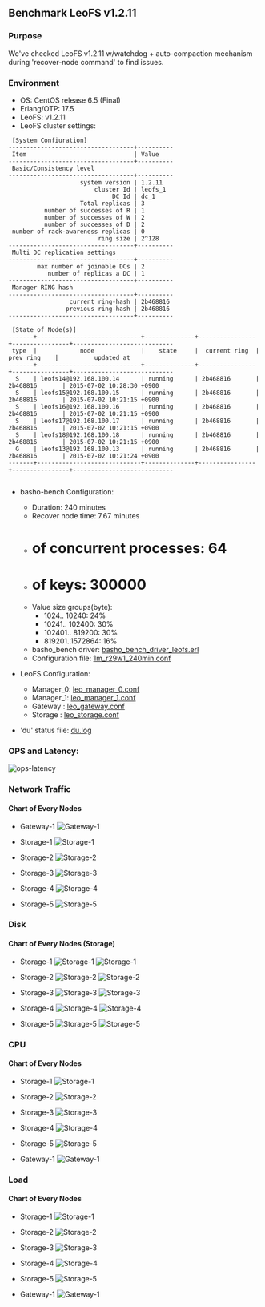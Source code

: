 ## Benchmark LeoFS v1.2.11

### Purpose
We've checked LeoFS v1.2.11 w/watchdog + auto-compaction mechanism during 'recover-node command' to find issues.

### Environment

* OS: CentOS release 6.5 (Final)
* Erlang/OTP: 17.5
* LeoFS: v1.2.11
* LeoFS cluster settings:

```
 [System Confiuration]
-----------------------------------+----------
 Item                              | Value    
-----------------------------------+----------
 Basic/Consistency level
-----------------------------------+----------
                    system version | 1.2.11
                        cluster Id | leofs_1
                             DC Id | dc_1
                    Total replicas | 3
          number of successes of R | 1
          number of successes of W | 2
          number of successes of D | 2
 number of rack-awareness replicas | 0
                         ring size | 2^128
-----------------------------------+----------
 Multi DC replication settings
-----------------------------------+----------
        max number of joinable DCs | 2
           number of replicas a DC | 1
-----------------------------------+----------
 Manager RING hash
-----------------------------------+----------
                 current ring-hash | 2b468816
                previous ring-hash | 2b468816
-----------------------------------+----------

 [State of Node(s)]
-------+-----------------------------+--------------+----------------+----------------+----------------------------
 type  |            node             |    state     |  current ring  |   prev ring    |          updated at         
-------+-----------------------------+--------------+----------------+----------------+----------------------------
  S    | leofs14@192.168.100.14      | running      | 2b468816       | 2b468816       | 2015-07-02 10:28:30 +0900
  S    | leofs15@192.168.100.15      | running      | 2b468816       | 2b468816       | 2015-07-02 10:21:15 +0900
  S    | leofs16@192.168.100.16      | running      | 2b468816       | 2b468816       | 2015-07-02 10:21:15 +0900
  S    | leofs17@192.168.100.17      | running      | 2b468816       | 2b468816       | 2015-07-02 10:21:15 +0900
  S    | leofs18@192.168.100.18      | running      | 2b468816       | 2b468816       | 2015-07-02 10:21:15 +0900
  G    | leofs13@192.168.100.13      | running      | 2b468816       | 2b468816       | 2015-07-02 10:21:24 +0900
-------+-----------------------------+--------------+----------------+----------------+----------------------------


```

* basho-bench Configuration:
    * Duration: 240 minutes
    * Recover node time: 7.67 minutes
    * # of concurrent processes: 64
    * # of keys: 300000
    * Value size groups(byte):
        *   1024..  10240: 24%
        *  10241.. 102400: 30%
        * 102401.. 819200: 30%
        * 819201..1572864: 16%
    * basho_bench driver: [basho_bench_driver_leofs.erl](https://github.com/leo-project/leofs/blob/develop/test/src/basho_bench_driver_leofs.erl)
    * Configuration file: [1m_r29w1_240min.conf](20150702_102855/1m_r29w1_240min.conf)

* LeoFS Configuration:
    * Manager_0: [leo_manager_0.conf](conf/leo_manager_0.conf)
    * Manager_1: [leo_manager_1.conf](conf/leo_manager_1.conf)
    * Gateway  : [leo_gateway.conf](conf/leo_gateway.conf)
    * Storage  : [leo_storage.conf](conf/leo_storage.conf)

* 'du' status file: [du.log](du.log)

### OPS and Latency:

![ops-latency](20150702_102855/summary.png)

### Network Traffic
#### Chart of Every Nodes

* Gateway-1
![Gateway-1](leofs13_20150702_102854/sar_1_20150702_102854_p1p1-if1.png)

* Storage-1
![Storage-1](leofs14_20150702_102854/sar_3_20150702_102854_p1p1-if1.png)

* Storage-2
![Storage-2](leofs15_20150702_102854/sar_3_20150702_102854_p1p1-if1.png)

* Storage-3
![Storage-3](leofs16_20150702_102854/sar_3_20150702_102854_p1p1-if1.png)

* Storage-4
![Storage-4](leofs17_20150702_102854/sar_3_20150702_102854_p1p1-if1.png)

* Storage-5
![Storage-5](leofs18_20150702_102854/sar_2_20150702_102854_p1p1-if1.png)



### Disk
#### Chart of Every Nodes (Storage)

* Storage-1
![Storage-1](leofs14_20150702_102854/sar_3_20150702_102854_dev8-16-t1.png)
![Storage-1](leofs14_20150702_102854/sar_3_20150702_102854_dev8-16-t2.png)

* Storage-2
![Storage-2](leofs15_20150702_102854/sar_3_20150702_102854_dev8-16-t1.png)
![Storage-2](leofs15_20150702_102854/sar_3_20150702_102854_dev8-16-t2.png)

* Storage-3
![Storage-3](leofs16_20150702_102854/sar_3_20150702_102854_dev8-16-t1.png)
![Storage-3](leofs16_20150702_102854/sar_3_20150702_102854_dev8-16-t2.png)

* Storage-4
![Storage-4](leofs17_20150702_102854/sar_3_20150702_102854_dev8-16-t1.png)
![Storage-4](leofs17_20150702_102854/sar_3_20150702_102854_dev8-16-t2.png)

* Storage-5
![Storage-5](leofs18_20150702_102854/sar_2_20150702_102854_dev8-16-t1.png)
![Storage-5](leofs18_20150702_102854/sar_2_20150702_102854_dev8-16-t2.png)



### CPU
#### Chart of Every Nodes

* Storage-1
![Storage-1](leofs14_20150702_102854/sar_3_20150702_102854_all-cpu.png)

* Storage-2
![Storage-2](leofs15_20150702_102854/sar_3_20150702_102854_all-cpu.png)

* Storage-3
![Storage-3](leofs16_20150702_102854/sar_3_20150702_102854_all-cpu.png)

* Storage-4
![Storage-4](leofs17_20150702_102854/sar_3_20150702_102854_all-cpu.png)

* Storage-5
![Storage-5](leofs18_20150702_102854/sar_2_20150702_102854_all-cpu.png)

* Gateway-1
![Gateway-1](leofs13_20150702_102854/sar_1_20150702_102854_all-cpu.png)



### Load
#### Chart of Every Nodes

* Storage-1
![Storage-1](leofs14_20150702_102854/sar_3_20150702_102854_LinuxloadSar.png)

* Storage-2
![Storage-2](leofs15_20150702_102854/sar_3_20150702_102854_LinuxloadSar.png)

* Storage-3
![Storage-3](leofs16_20150702_102854/sar_3_20150702_102854_LinuxloadSar.png)

* Storage-4
![Storage-4](leofs17_20150702_102854/sar_3_20150702_102854_LinuxloadSar.png)

* Storage-5
![Storage-5](leofs18_20150702_102854/sar_2_20150702_102854_LinuxloadSar.png)

* Gateway-1
![Gateway-1](leofs13_20150702_102854/sar_1_20150702_102854_LinuxloadSar.png)
